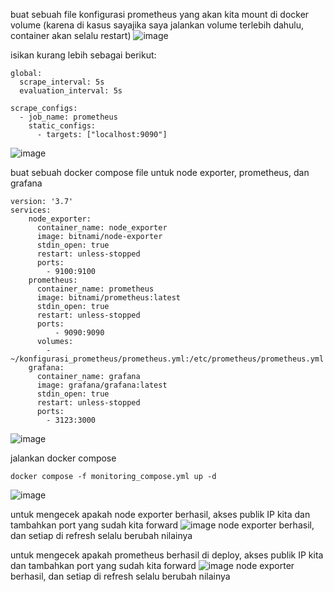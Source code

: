 buat sebuah file konfigurasi prometheus yang akan kita mount di docker volume (karena di kasus sayajika saya jalankan volume terlebih dahulu,
container akan selalu restart)
![image](https://user-images.githubusercontent.com/36489276/207019371-d65ca133-805d-4b40-9001-9fe78782a14b.png)

isikan kurang lebih sebagai berikut:
```
global:
  scrape_interval: 5s 
  evaluation_interval: 5s 

scrape_configs:
  - job_name: prometheus
    static_configs:
      - targets: ["localhost:9090"]
```
![image](https://user-images.githubusercontent.com/36489276/207019812-208be368-ea4f-4282-95ec-d6e4f36a1fd9.png)

buat sebuah docker compose file untuk node exporter, prometheus, dan grafana
```
version: '3.7'
services:
    node_exporter:
      container_name: node_exporter
      image: bitnami/node-exporter
      stdin_open: true
      restart: unless-stopped
      ports:
        - 9100:9100
    prometheus:
      container_name: prometheus
      image: bitnami/prometheus:latest
      stdin_open: true
      restart: unless-stopped
      ports:
          - 9090:9090
      volumes:
        - ~/konfigurasi_prometheus/prometheus.yml:/etc/prometheus/prometheus.yml
    grafana:
      container_name: grafana
      image: grafana/grafana:latest
      stdin_open: true
      restart: unless-stopped
      ports:
        - 3123:3000
```
![image](https://user-images.githubusercontent.com/36489276/207018221-51cfd04c-60fe-4958-8db1-f09c510c13e1.png)

jalankan docker compose
```
docker compose -f monitoring_compose.yml up -d
```
![image](https://user-images.githubusercontent.com/36489276/207018404-2e91eec4-6d1a-432e-8f99-c0845b919325.png)

untuk mengecek apakah node exporter berhasil, akses publik IP kita dan tambahkan port yang sudah kita forward
![image](https://user-images.githubusercontent.com/36489276/207020933-5f80266a-7384-4ee7-b6d2-3c35010f2f27.png)
node exporter berhasil, dan setiap di refresh selalu berubah nilainya

untuk mengecek apakah prometheus berhasil di deploy, akses publik IP kita dan tambahkan port yang sudah kita forward
![image](https://user-images.githubusercontent.com/36489276/207021141-73371c84-041e-4b19-9d29-640e1e46d0d8.png)
node exporter berhasil, dan setiap di refresh selalu berubah nilainya



